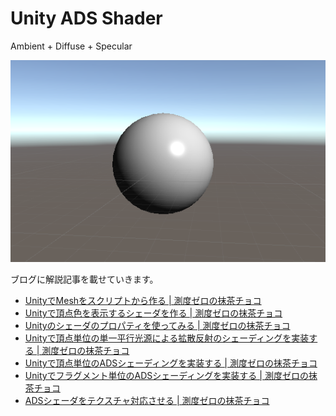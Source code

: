 # Unity ADS Shader

Ambient + Diffuse + Specular

![screenshot](./img/screenshot.png)

ブログに解説記事を載せていきます。

- [UnityでMeshをスクリプトから作る | 測度ゼロの抹茶チョコ](https://matcha-choco010.net/2018/08/25/unityでmeshをスクリプトから作る/)
- [Unityで頂点色を表示するシェーダを作る | 測度ゼロの抹茶チョコ](https://matcha-choco010.net/2018/08/29/unityで頂点色を表示するシェーダを作る/)
- [Unityのシェーダのプロパティを使ってみる | 測度ゼロの抹茶チョコ](https://matcha-choco010.net/2018/08/31/unityのシェーダのプロパティを使ってみる/)
- [Unityで頂点単位の単一平行光源による拡散反射のシェーディングを実装する | 測度ゼロの抹茶チョコ](https://matcha-choco010.net/2018/09/01/unityで頂点単位の単一平行光源による拡散反射のシェーディングを実装する/)
- [Unityで頂点単位のADSシェーディングを実装する | 測度ゼロの抹茶チョコ](https://matcha-choco010.net/2018/09/02/unityで頂点単位のadsシェーディングを実装する/)
- [Unityでフラグメント単位のADSシェーディングを実装する | 測度ゼロの抹茶チョコ](https://matcha-choco010.net/2018/09/08/unityでフラグメント単位のadsシェーディングを実装する/)
- [ADSシェーダをテクスチャ対応させる | 測度ゼロの抹茶チョコ](https://matcha-choco010.net/2018/10/08/adsシェーダをテクスチャ対応させる/)
